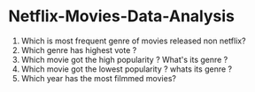 # Netflix-Movies-Data-Analysis
<ol><li>Which is most frequent genre of movies released non netflix?</li>
<li>Which genre has highest vote ?</li>
<li>Which movie got the high popularity ? What's its genre ?</li>
<li>Which movie got the lowest popularity ? whats its genre ?</li>
<li>Which year has the most filmmed movies?</li></ol>
